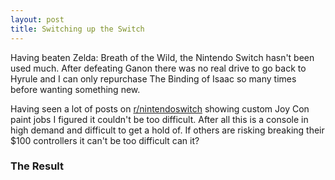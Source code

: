 ```yaml
---
layout: post
title: Switching up the Switch
---
```


Having beaten Zelda: Breath of the Wild, the Nintendo Switch hasn't been used much. After defeating Ganon there was no real drive to go back to Hyrule and I can only repurchase The Binding of Isaac so many times before wanting something new. 

Having seen a lot of posts on [r/nintendoswitch](http://reddit.com/r/nintendoswitch) showing custom Joy Con paint jobs I figured it couldn't be too difficult. After all this is a console in high demand and difficult to get a hold of. If others are risking breaking their $100 controllers it can't be too difficult can it? 

### The Result

